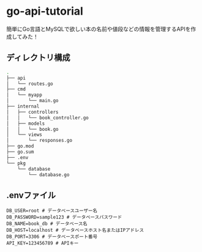 # go-api-tutorial

簡単にGo言語とMySQLで欲しい本の名前や値段などの情報を管理するAPIを作成してみた！

## ディレクトリ構成
```sh
.
├── api
│   └── routes.go
├── cmd
│   └── myapp
│       └── main.go
├── internal
│   ├── controllers
│   │   └── book_controller.go
│   ├── models
│   │   └── book.go
│   └── views
│       └── responses.go
├── go.mod
├── go.sum
├── .env
└── pkg
    └── database
        └── database.go
```
## .envファイル
```.env
DB_USER=root # データベースユーザー名
DB_PASSWORD=sample123 # データベースパスワード
DB_NAME=book_db # データベース名
DB_HOST=localhost # データベースホスト名またはIPアドレス
DB_PORT=3306 # データベースポート番号
API_KEY=123456789 # APIキー
```